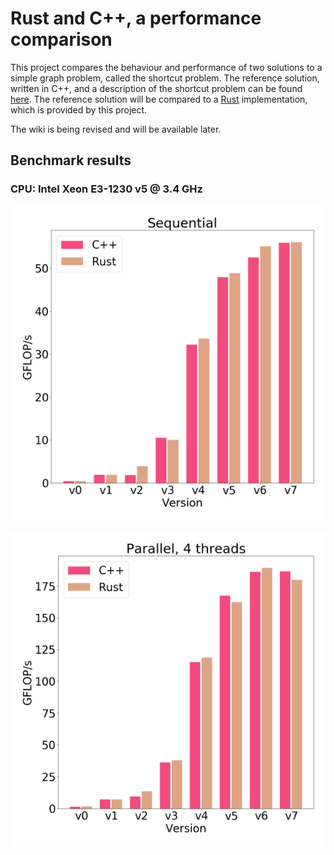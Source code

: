# Rust and C++, a performance comparison

This project compares the behaviour and performance of two solutions to a simple graph problem, called the shortcut problem.
The reference solution, written in C++, and a description of the shortcut problem can be found [here](http://ppc.cs.aalto.fi/ch2/).
The reference solution will be compared to a [Rust](https://github.com/rust-lang/rust) implementation, which is provided by this project.

The wiki is being revised and will be available later.

## Benchmark results

### CPU: Intel Xeon E3-1230 v5 @ 3.4 GHz

![Single thread benchmark results](reports/Xeon-E3-1230-v5/single_core/plot2.png "Single threaded performance")

![Multi thread benchmark results](reports/Xeon-E3-1230-v5/multi_core/plot2.png "Multi threaded performance")

